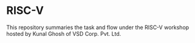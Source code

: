 # RISC-V
This repository summaries the task and flow under the RISC-V workshop hosted by Kunal Ghosh of VSD Corp. Pvt. Ltd. 
